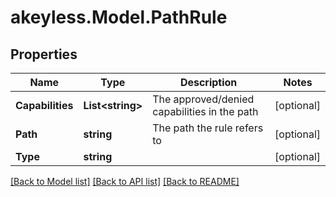 # akeyless.Model.PathRule

## Properties

Name | Type | Description | Notes
------------ | ------------- | ------------- | -------------
**Capabilities** | **List&lt;string&gt;** | The approved/denied capabilities in the path | [optional] 
**Path** | **string** | The path the rule refers to | [optional] 
**Type** | **string** |  | [optional] 

[[Back to Model list]](../README.md#documentation-for-models) [[Back to API list]](../README.md#documentation-for-api-endpoints) [[Back to README]](../README.md)

